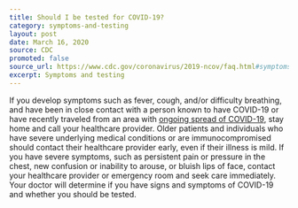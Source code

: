 ```yaml
---
title: Should I be tested for COVID-19?
category: symptoms-and-testing
layout: post
date: March 16, 2020
source: CDC
promoted: false
source_url: https://www.cdc.gov/coronavirus/2019-ncov/faq.html#symptoms
excerpt: Symptoms and testing
---
```


If you develop symptoms such as fever, cough, and/or difficulty breathing, and have been in close contact with a person 
known to have COVID-19 or have recently traveled from an area with <a href="https://www.cdc.gov/coronavirus/2019-ncov/prepare/transmission.html?CDC_AA_refVal=https%3A%2F%2Fwww.cdc.gov%2Fcoronavirus%2F2019-ncov%2Fabout%2Ftransmission.html"> ongoing spread of COVID-19</a>, stay home and call your 
healthcare provider. Older patients and individuals who have severe underlying medical conditions or are immunocompromised 
should contact their healthcare provider early, even if their illness is mild. If you have severe symptoms, such as persistent 
pain or pressure in the chest, new confusion or inability to arouse, or bluish lips of face, contact your healthcare provider 
or emergency room and seek care immediately. Your doctor will determine if you have signs and symptoms of COVID-19 and whether 
you should be tested.


